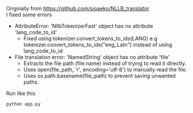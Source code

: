 Originally from https://github.com/sioaeko/NLLB_translator
<br>
I fixed some errors 
- AttributeError: 'NllbTokenizerFast' object has no attribute 'lang_code_to_id'
  - Fixed using tokenizer.convert_tokens_to_ids(LANG) e.g tokenizer.convert_tokens_to_ids("eng_Latn") instead of using lang_code_to_id
- File translation error: 'NamedString' object has no attribute 'file'
  - Extracts the file path (file.name) instead of trying to read it directly.
  - Uses open(file_path, 'r', encoding='utf-8') to manually read the file.
  - Uses os.path.basename(file_path) to prevent saving unwanted paths.

Run like this
```
python app.py
```
